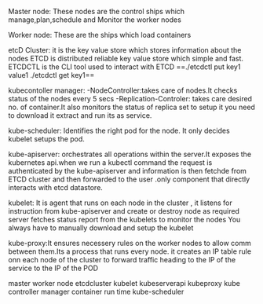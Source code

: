  Master node: These nodes are the control ships which manage,plan,schedule and Monitor the worker nodes
 
 Worker node: These are the ships which load containers
 
 etcD Cluster: it is the key value store which stores information about the nodes
ETCD is distributed reliable key value store which simple and fast.
ETCDCTL is the CLI tool used to interact with ETCD
==./etcdctl put key1 value1
./etcdctl get key1==

 kubecontoller manager:
 -NodeController:takes care of nodes.It checks status of the nodes every 5 secs
 -Replication-Controler: takes care desired no. of container.It also monitors the status of replica set
to setup it you need to download it extract and run its as service.


 kube-scheduler: Identifies the right pod for the node. It only decides
 kubelet setups the pod.

kube-apiserver: orchestrates all operations within the server.It exposes the kubernetes api.when we run a kubectl command the request is authenticated by the kube-apiserver and information is then fetchde from ETCD cluster and then forwarded to the user .only component that directly interacts with etcd datastore. 

kubelet: It is agent that runs on each node in the cluster , it listens for instruction from kube-apiserver and create or destroy node as required
server fetches status report from the kubelets to monitor the nodes
You always have to manually download and setup the kubelet

kube-proxy:It ensures necessery rules on the worker nodes to allow comm between them.Its a process that runs every node. it creates an IP table rule onn each node of the cluster to forward traffic heading to the IP of the service to the IP of the POD

master                                               worker node
etcdcluster                                         kubelet
kubeserverapi                                    kubeproxy
kube controller manager                   container run time
kube-scheduler